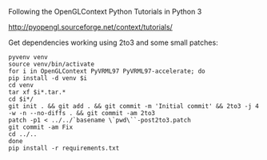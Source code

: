 Following the OpenGLContext Python Tutorials in Python 3

http://pyopengl.sourceforge.net/context/tutorials/

Get dependencies working using 2to3 and some small patches:

```
pyvenv venv
source venv/bin/activate
for i in OpenGLContext PyVRML97 PyVRML97-accelerate; do
pip install -d venv $i
cd venv
tar xf $i*.tar.*
cd $i*/
git init . && git add . && git commit -m 'Initial commit' && 2to3 -j 4 -w -n --no-diffs . && git commit -am 2to3
patch -p1 < ../../`basename \`pwd\``-post2to3.patch
git commit -am Fix
cd ../..
done
pip install -r requirements.txt
```
